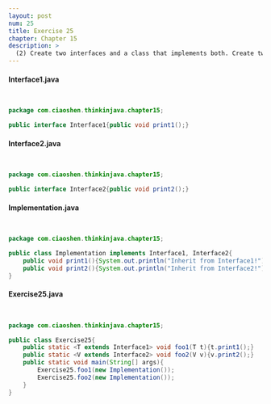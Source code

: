 ```yaml
---
layout: post
num: 25
title: Exercise 25
chapter: Chapter 15
description: >
  (2) Create two interfaces and a class that implements both. Create two generic methods, one whose argument parameter is bounded by the first interface and one whose argument parameter is bounded by the second interface. Create an instance of the class that implements both interfaces, and show that it can be used with both generic methods.
---
```




#### Interface1.java



```java


package com.ciaoshen.thinkinjava.chapter15;

public interface Interface1{public void print1();}


```





#### Interface2.java



```java


package com.ciaoshen.thinkinjava.chapter15;

public interface Interface2{public void print2();}


```





#### Implementation.java



```java


package com.ciaoshen.thinkinjava.chapter15;

public class Implementation implements Interface1, Interface2{
    public void print1(){System.out.println("Inherit from Interface1!");}
    public void print2(){System.out.println("Inherit from Interface2!");}
}


```





#### Exercise25.java



```java


package com.ciaoshen.thinkinjava.chapter15;

public class Exercise25{
    public static <T extends Interface1> void foo1(T t){t.print1();}
    public static <V extends Interface2> void foo2(V v){v.print2();}
    public static void main(String[] args){
        Exercise25.foo1(new Implementation());
        Exercise25.foo2(new Implementation());
    }
}


```



